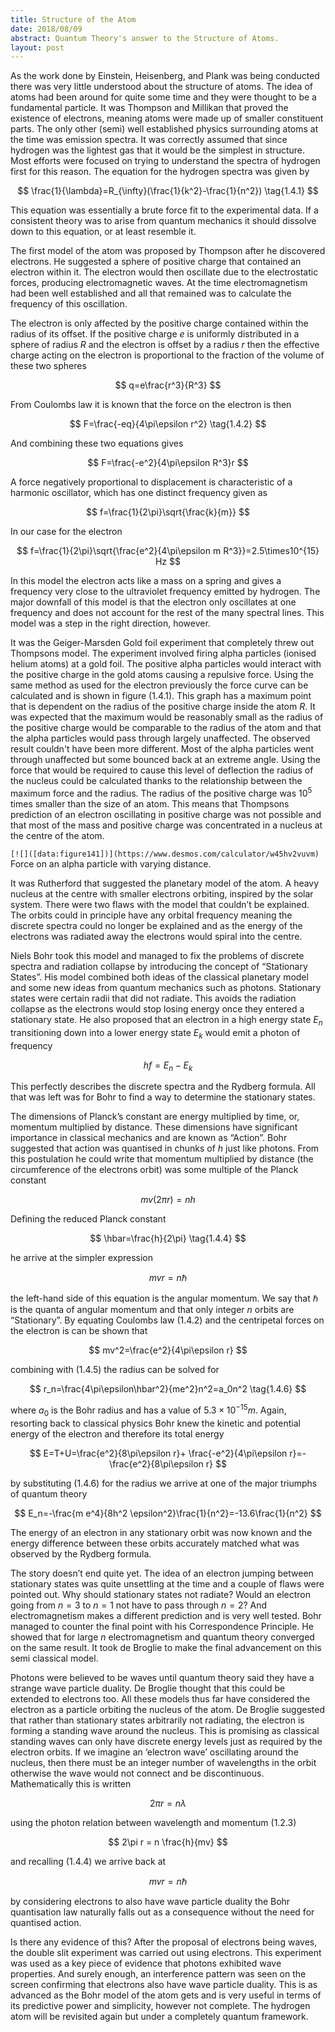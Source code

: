 ```yaml
---
title: Structure of the Atom
date: 2018/08/09
abstract: Quantum Theory's answer to the Structure of Atoms.
layout: post
---
```


As the work done by Einstein, Heisenberg, and Plank was being conducted there was very little understood about the structure of atoms. The idea of atoms had been around for quite some time and they were thought to be a fundamental particle. It was Thompson and Millikan that proved the existence of electrons, meaning atoms were made up of smaller constituent parts. The only other (semi) well established physics surrounding atoms at the time was emission spectra. It was correctly assumed that since hydrogen was the lightest gas that it would be the simplest in structure. Most efforts were focused on trying to understand the spectra of hydrogen first for this reason. The equation for the hydrogen spectra was given by

$$
\frac{1}{\lambda}=R_{\infty}(\frac{1}{k^2}-\frac{1}{n^2}) \tag{1.4.1}
$$

This equation was essentially a brute force fit to the experimental data. If a consistent theory was to arise from quantum mechanics it should dissolve down to this equation, or at least resemble it.

The first model of the atom was proposed by Thompson after he discovered electrons. He suggested a sphere of positive charge that contained an electron within it. The electron would then oscillate due to the electrostatic forces, producing electromagnetic waves. At the time electromagnetism had been well established and all that remained was to calculate the frequency of this oscillation.

The electron is only affected by the positive charge contained within the radius of its offset. If the positive charge $e$ is uniformly distributed in a sphere of radius $R$ and the electron is offset by a radius $r$ then the effective charge acting on the electron is proportional to the fraction of the volume of these two spheres

$$
q=e\frac{r^3}{R^3}
$$

From Coulombs law it is known that the force on the electron is then

$$
F=\frac{-eq}{4\pi\epsilon r^2} \tag{1.4.2}
$$

And combining these two equations gives

$$
F=\frac{-e^2}{4\pi\epsilon R^3}r
$$

A force negatively proportional to displacement is characteristic of a harmonic oscillator, which has one distinct frequency given as

$$
f=\frac{1}{2\pi}\sqrt{\frac{k}{m}}
$$

In our case for the electron

$$
f=\frac{1}{2\pi}\sqrt{\frac{e^2}{4\pi\epsilon m R^3}}=2.5\times10^{15} Hz
$$

In this model the electron acts like a mass on a spring and gives a frequency very close to the ultraviolet frequency emitted by hydrogen. The major downfall of this model is that the electron only oscillates at one frequency and does not account for the rest of the many spectral lines. This model was a step in the right direction, however.

It was the Geiger-Marsden Gold foil experiment that completely threw out Thompsons model. The experiment involved firing alpha particles (ionised helium atoms) at a gold foil. The positive alpha particles would interact with the positive charge in the gold atoms causing a repulsive force. Using the same method as used for the electron previously the force curve can be calculated and is shown in figure $(1.4.1)$. This graph has a maximum point that is dependent on the radius of the positive charge inside the atom $R$. It was expected that the maximum would be reasonably small as the radius of the positive charge would be comparable to the radius of the atom and that the alpha particles would pass through largely unaffected. The observed result couldn't have been more different. Most of the alpha particles went through unaffected but some bounced back at an extreme angle. Using the force that would be required to cause this level of deflection the radius of the nucleus could be calculated thanks to the relationship between the maximum force and the radius. The radius of the positive charge was $10^{5}$ times smaller than the size of an atom. This means that Thompsons prediction of an electron oscillating in positive charge was not possible and that most of the mass and positive charge was concentrated in a nucleus at the centre of the atom.

`[![]([data:figure141])](https://www.desmos.com/calculator/w45hv2vuvm)`
<label>Force on an alpha particle with varying distance.</label>

It was Rutherford that suggested the planetary model of the atom. A heavy nucleus at the centre with smaller electrons orbiting, inspired by the solar system. There were two flaws with the model that couldn’t be explained. The orbits could in principle have any orbital frequency meaning the discrete spectra could no longer be explained and as the energy of the electrons was radiated away the electrons would spiral into the centre.

Niels Bohr took this model and managed to fix the problems of discrete spectra and radiation collapse by introducing the concept of “Stationary States”. His model combined both ideas of the classical planetary model and some new ideas from quantum mechanics such as photons. Stationary states were certain radii that did not radiate. This avoids the radiation collapse as the electrons would stop losing energy once they entered a stationary state. He also proposed that an electron in a high energy state $E_n$ transitioning down into a lower energy state $E_k$ would emit a photon of frequency

$$
hf=E_n-E_k \tag{1.4.3}
$$

This perfectly describes the discrete spectra and the Rydberg formula. All that was left was for Bohr to find a way to determine the stationary states.

The dimensions of Planck’s constant are energy multiplied by time, or, momentum multiplied by distance. These dimensions have significant importance in classical mechanics and are known as “Action”. Bohr suggested that action was quantised in chunks of $h$ just like photons. From this postulation he could write that momentum multiplied by distance (the circumference of the electrons orbit) was some multiple of the Planck constant

$$
mv(2\pi r)=nh
$$

Defining the reduced Planck constant

$$
\hbar=\frac{h}{2\pi} \tag{1.4.4}
$$

he arrive at the simpler expression

$$
mvr=n\hbar \tag{1.4.5}
$$

the left-hand side of this equation is the angular momentum. We say that $\hbar$ is the quanta of angular momentum and that only integer $n$ orbits are “Stationary”. By equating Coulombs law $(1.4.2)$ and the centripetal forces on the electron is can be shown that

$$
mv^2=\frac{e^2}{4\pi\epsilon r}
$$

combining with $(1.4.5)$ the radius can be solved for

$$
r_n=\frac{4\pi\epsilon\hbar^2}{me^2}n^2=a_0n^2 \tag{1.4.6}
$$

where $a_0$ is the Bohr radius and has a value of $5.3\times 10^{-15}m$. Again, resorting back to classical physics Bohr knew the kinetic and potential energy of the electron and therefore its total energy

$$
E=T+U=\frac{e^2}{8\pi\epsilon r}+ \frac{-e^2}{4\pi\epsilon r}=-\frac{e^2}{8\pi\epsilon r}
$$

by substituting $(1.4.6)$ for the radius we arrive at one of the major triumphs of quantum theory

$$
E_n=-\frac{m e^4}{8h^2 \epsilon^2}\frac{1}{n^2}=-13.6\frac{1}{n^2}
$$

The energy of an electron in any stationary orbit was now known and the energy difference between these orbits accurately matched what was observed by the Rydberg formula.

The story doesn’t end quite yet. The idea of an electron jumping between stationary states was quite unsettling at the time and a couple of flaws were pointed out. Why should stationary states not radiate? Would an electron going from $n=3$ to $n=1$ not have to pass through $n=2$? And electromagnetism makes a different prediction and is very well tested. Bohr managed to counter the final point with his Correspondence Principle. He showed that for large $n$ electromagnetism and quantum theory converged on the same result. It took de Broglie to make the final advancement on this semi classical model.

Photons were believed to be waves until quantum theory said they have a strange wave particle duality. De Broglie thought that this could be extended to electrons too. All these models thus far have considered the electron as a particle orbiting the nucleus of the atom. De Broglie suggested that rather than stationary states arbitrarily not radiating, the electron is forming a standing wave around the nucleus. This is promising as classical standing waves can only have discrete energy levels just as required by the electron orbits. If we imagine an ‘electron wave’ oscillating around the nucleus, then there must be an integer number of wavelengths in the orbit otherwise the wave would not connect and be discontinuous. Mathematically this is written

$$
2\pi r = n\lambda
$$

using the photon relation between wavelength and momentum $(1.2.3)$

$$
2\pi r = n \frac{h}{mv}
$$

and recalling $(1.4.4)$ we arrive back at

$$
mvr=n\hbar
$$

by considering electrons to also have wave particle duality the Bohr quantisation law naturally falls out as a consequence without the need for quantised action.

Is there any evidence of this? After the proposal of electrons being waves, the double slit experiment was carried out using electrons. This experiment was used as a key piece of evidence that photons exhibited wave properties. And surely enough, an interference pattern was seen on the screen confirming that electrons also have wave particle duality.
This is as advanced as the Bohr model of the atom gets and is very useful in terms of its predictive power and simplicity, however not complete. The hydrogen atom will be revisited again but under a completely quantum framework.
